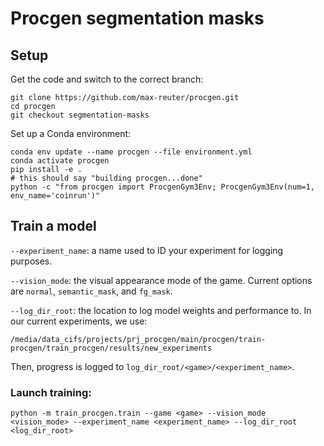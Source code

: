 # Procgen segmentation masks

## Setup

Get the code and switch to the correct branch:
```
git clone https://github.com/max-reuter/procgen.git
cd procgen
git checkout segmentation-masks
```

Set up a Conda environment:
```
conda env update --name procgen --file environment.yml
conda activate procgen
pip install -e .
# this should say "building procgen...done"
python -c "from procgen import ProcgenGym3Env; ProcgenGym3Env(num=1, env_name='coinrun')"
```

## Train a model

`--experiment_name`: a name used to ID your experiment for logging purposes.

`--vision_mode`: the visual appearance mode of the game. Current options are `normal`, `semantic_mask`, and `fg_mask`.

`--log_dir_root`: the location to log model weights and performance to. In our current experiments, we use:

```
/media/data_cifs/projects/prj_procgen/main/procgen/train-procgen/train_procgen/results/new_experiments
```
Then, progress is logged to `log_dir_root/<game>/<experiment_name>`.

### Launch training:
```
python -m train_procgen.train --game <game> --vision_mode <vision_mode> --experiment_name <experiment_name> --log_dir_root <log_dir_root>
```
